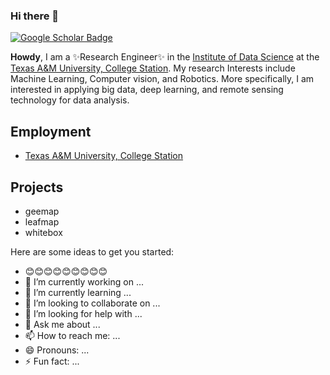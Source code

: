 ### Hi there 👋

[![Google Scholar Badge](https://img.shields.io/badge/badge-Google--Scholar-blue)](https://scholar.google.com/citations?user=x-xBjiwAAAAJ&hl=en&oi=ao)

**Howdy**, I am a ✨Research Engineer✨ in the [Institute of Data Science](https://tamids.tamu.edu/) at the [Texas A&M University, College Station](https://www.tamu.edu/). My research Interests include Machine Learning, Computer vision, and Robotics. More specifically, I am interested in applying big data, deep learning, and remote sensing technology for data analysis.  

## Employment
- [Texas A&M University, College Station](https://tamids.tamu.edu/)

## Projects
- geemap
- leafmap
- whitebox

Here are some ideas to get you started:

- 😊😊😊😊😊😊😊😊😊
- 🔭 I’m currently working on ...
- 🌱 I’m currently learning ...
- 👯 I’m looking to collaborate on ...
- 🤔 I’m looking for help with ...
- 💬 Ask me about ...
- 📫 How to reach me: ...
- 😄 Pronouns: ...
- ⚡ Fun fact: ...

